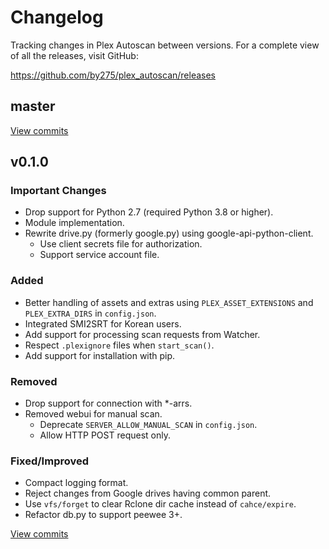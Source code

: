 # Changelog

Tracking changes in Plex Autoscan between versions. For a complete view of all the
releases, visit GitHub:

<https://github.com/by275/plex_autoscan/releases>

## master

[View commits](https://github.com/by275/plex_autoscan/compare/v0.1.0...master)

## v0.1.0

### Important Changes

* Drop support for Python 2.7 (required Python 3.8 or higher).
* Module implementation.
* Rewrite drive.py (formerly google.py) using google-api-python-client.
  * Use client secrets file for authorization.
  * Support service account file.

### Added

* Better handling of assets and extras using `PLEX_ASSET_EXTENSIONS` and `PLEX_EXTRA_DIRS` in `config.json`.
* Integrated SMI2SRT for Korean users.
* Add support for processing scan requests from Watcher.
* Respect `.plexignore` files when `start_scan()`.
* Add support for installation with pip.

### Removed

* Drop support for connection with *-arrs.
* Removed webui for manual scan.
  * Deprecate `SERVER_ALLOW_MANUAL_SCAN` in `config.json`.
  * Allow HTTP POST request only.

### Fixed/Improved

* Compact logging format.
* Reject changes from Google drives having common parent.
* Use `vfs/forget` to clear Rclone dir cache instead of `cahce/expire`.
* Refactor db.py to support peewee 3+.

[View commits](https://github.com/by275/plex_autoscan/compare/4e31fb19d81ca9d7ff0fc2f362f9accfff979bc4...v0.1.0)
